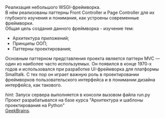 Реализация небольшого WSGI-фреймворка. <br>
В нём реализованы паттерны Front Controller и Page Controller для их глубокого изучения и понимания, как устроены современные фреймворки. <br>
Общая цель создания данного фреймворка - изучение тем:
- Архитектура приложений;
- Принципы ООП;
- Паттерны проектирования;

Основным паттерном представления проекта является паттерн MVC — один из наиболее часто используемых. Он появился в конце 1970-х годов и
использовался при разработке UI-фреймворка для платформы Smalltalk. С тех пор он играет важную роль в проектировании фреймворков пользовательского интерфейса и в понимании дизайна интерфейса, как такового.

*hint:* 
Запуск сервера выполняется в консоли вызовом файла run.py
<br>
Проект разрабатывался на базе курса "Архитектура и шаблоны проектирования на Python"<br>
[GeekBrains](https://gb.ru/).
